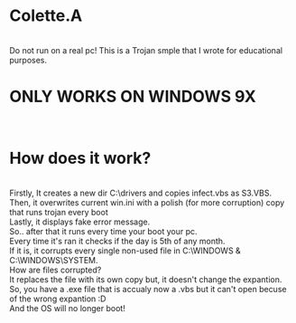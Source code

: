 # Colette.A
<br> Do not run on a real pc!
This is a Trojan smple that I wrote for educational purposes.
<br>
# ONLY WORKS ON WINDOWS 9X
<br>
<h1>How does it work?</h1>
<br>
Firstly, It creates a new dir C:\drivers and copies infect.vbs as S3.VBS.
<br>
Then, it overwrites current win.ini with a polish (for more corruption) copy that runs trojan every boot
<br>
Lastly, it displays fake error message.
<br>
So.. after that it runs every time your boot your pc.
<br>
Every time it's ran it checks if the day is 5th of any month.
<br>
If it is, it corrupts every single non-used file in C:\WINDOWS & C:\WINDOWS\SYSTEM.
<br>
How are files corrupted?
<br>
It replaces the file with its own copy but, it doesn't change the expantion.
<br>
So, you have a .exe file that is accualy now a .vbs but it can't open becuse of the wrong expantion :D
<br>
And the OS will no longer boot!

